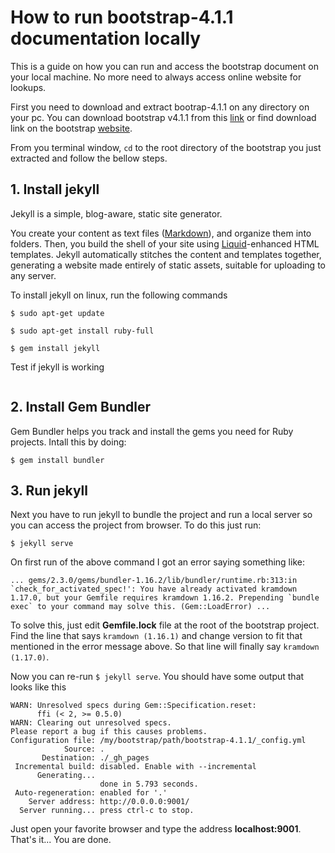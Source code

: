 # How to run bootstrap-4.1.1 documentation locally
This is a guide on how you can run and access the bootstrap document on your local machine. No more need to always access online website for lookups.
 
First you need to download and extract bootrap-4.1.1 on any directory on your pc. You can download bootstrap v4.1.1 from this [link](https://github.com/twbs/bootstrap/archive/v4.1.1.zip) or find download link on the bootstrap [website](https://http://getbootstrap.com/). 

From you terminal window, ``cd`` to the root directory of the bootstrap you just extracted and follow the bellow steps.

## 1. Install jekyll
Jekyll is a simple, blog-aware, static site generator.

You create your content as text files ([Markdown](https://daringfireball.net/projects/markdown/)), and organize them into folders. Then, you build the shell of your site using [Liquid](https://shopify.github.io/liquid/)-enhanced HTML templates. Jekyll automatically stitches the content and templates together, generating a website made entirely of static assets, suitable for uploading to any server.

To install jekyll on linux, run the following commands
```
$ sudo apt-get update
```
```
$ sudo apt-get install ruby-full
```
```
$ gem install jekyll
```

Test if jekyll is working
```jekyll -v
```
## 2. Install Gem Bundler
Gem Bundler helps you track and install the gems you need for Ruby projects.
Intall this by doing:

```
$ gem install bundler
```
## 3. Run jekyll
Next you have to run jekyll to bundle the project and run a local server so you can access the project from browser. To do this just run:
```
$ jekyll serve
```
On first run of the above command I got an error saying something like: 
```
... gems/2.3.0/gems/bundler-1.16.2/lib/bundler/runtime.rb:313:in `check_for_activated_spec!': You have already activated kramdown 1.17.0, but your Gemfile requires kramdown 1.16.2. Prepending `bundle exec` to your command may solve this. (Gem::LoadError) ...
```
To solve this, just edit **Gemfile.lock** file at the root of the bootstrap project. Find the line that says ``kramdown (1.16.1)`` and change version to fit that mentioned in the error message above. So that line will finally say ``kramdown (1.17.0)``.

Now you can re-run ``$ jekyll serve``.
You should have some output that looks like this
```
WARN: Unresolved specs during Gem::Specification.reset:
      ffi (< 2, >= 0.5.0)
WARN: Clearing out unresolved specs.
Please report a bug if this causes problems.
Configuration file: /my/bootstrap/path/bootstrap-4.1.1/_config.yml
            Source: .
       Destination: ./_gh_pages
 Incremental build: disabled. Enable with --incremental
      Generating... 
                    done in 5.793 seconds.
 Auto-regeneration: enabled for '.'
    Server address: http://0.0.0.0:9001/
  Server running... press ctrl-c to stop.
  ```
Just open your favorite browser and type the address **localhost:9001**.
That's it... You are done.





